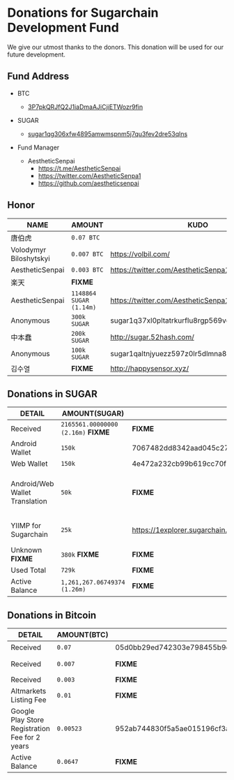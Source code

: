 # Donations for Sugarchain Development Fund
We give our utmost thanks to the donors. This donation will be used for our future development.

## Fund Address
- BTC
  * [3P7pkQRJfQ2J1iaDmaAJiCjiETWozr9fin](https://blockstream.info/address/3P7pkQRJfQ2J1iaDmaAJiCjiETWozr9fin)
- SUGAR
  * [sugar1qg306xfw4895amwmspnm5j7qu3fev2dre53qlns](https://1explorer.sugarchain.org/address/sugar1qg306xfw4895amwmspnm5j7qu3fev2dre53qlns)

- Fund Manager
  * AestheticSenpai
    - https://t.me/AestheticSenpai
    - https://twitter.com/AestheticSenpa1
    - https://github.com/aestheticsenpai

## Honor
NAME | AMOUNT | KUDO | RECIPIENT | 
--|--|--|--| 
唐伯虎 | `0.07 BTC` | | AestheticSenpai | 
Volodymyr Biloshytskyi | `0.007 BTC` | https://volbil.com/ | AestheticSenpai |  
AestheticSenpai | `0.003 BTC` | https://twitter.com/AestheticSenpa1 | AestheticSenpai | 
楽天 | **FIXME** | | AestheticSenpai | 
AestheticSenpai | `1148864 SUGAR (1.14m)` | https://twitter.com/AestheticSenpa1 | AestheticSenpai | 
Anonymous | `300k SUGAR` | sugar1q37xl0pltatrkurflu8rgp569vd40znnlsaphas | AestheticSenpai | 
中本蠢 | `200k SUGAR` | http://sugar.52hash.com/ | AestheticSenpai | 
Anonymous | `100k SUGAR` | sugar1qaltnjyuezz597z0lr5dlmna8wug9vv04q95zta | AestheticSenpai | 
김수열 | **FIXME** | http://happysensor.xyz/ | AestheticSenpai | 

## Donations in SUGAR
DETAIL | AMOUNT(SUGAR) | TXID | INPUT | RECIPIENT | 
--|--|--|--|--| 
Received | `2165561.00000000 (2.16m)` **FIXME** | **FIXME** | **FIXME** | AestheticSenpai | 
Android Wallet | `150k` | 7067482dd8342aad045c27e37bdd715fdd72c564c2995a7b81fdca5db7a8f518 | AestheticSenpai | obasys | 
Web Wallet | `150k` | 4e472a232cb99b619cc70f518391f66a171bf84cfa8504e840d0b3655651b0d5 | AestheticSenpai | volbil | 
Android/Web Wallet Translation | `50k` | **FIXME** | AestheticSenpai | decryp2kanon, obasys, AestheticSenpai, cryptozeny, kodok17, altbtm, rakuten, TeslaSesla, jamal-alnaeb, caltv93, Lupilu81 | 
YIIMP for Sugarchain | `25k` | https://1explorer.sugarchain.org/tx/8e44d77e87962f866ea211c390c6d205fbe627cd1b2c2159da4d3a05d612099c | AestheticSenpai | barrystyle https://github.com/barrystyle/yiimp-sugarchain | 
Unknown **FIXME** | `380k` **FIXME** | **FIXME** | AestheticSenpai | **FIXME** | 
Used Total | `729k` | **FIXME** | AestheticSenpai | . | 
Active Balance| `1,261,267.06749374 (1.26m)` | **FIXME** | AestheticSenpai | AestheticSenpai | 

## Donations in Bitcoin
DETAIL | AMOUNT(BTC) | TXID | INPUT | RECIPIENT | 
--|--|--|--|--| 
Received | `0.07` | 05d0bb29ed742303e798455b9c9418b1ecfc1d986db27842970a7acf79d6cee9 | 唐伯虎 | AestheticSenpai | 
Received | `0.007` | **FIXME** | Volodymyr Biloshytskyi | AestheticSenpai | 
Received | `0.003` | **FIXME** | AestheticSenpai | AestheticSenpai | 
Altmarkets Listing Fee | `0.01` | **FIXME** | AestheticSenpai | Wheeler(Altmarkets Owner) | 
Google Play Store Registration Fee for 2 years | `0.00523` | 952ab744830f5a5ae015196cf3a0931e92ceecaf981e2c4a95287d39939043de | AestheticSenpai | obasys | 
Active Balance | `0.0647` | **FIXME** | AestheticSenpai | AestheticSenpai | 
